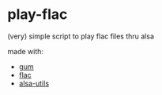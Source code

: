 # play-flac
(very) simple script to play flac files thru alsa

made with:
- [gum](https://github.com/charmbracelet/gum)
- [flac](https://xiph.org/flac)
- [alsa-utils](https://github.com/alsa-project/alsa-utils)
